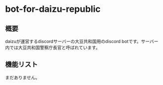 # bot-for-daizu-republic
## 概要
daizuが運営するdiscordサーバーの大豆共和国用のdiscord botです。サーバー内では大豆共和国警察庁長官と呼ばれています。
## 機能リスト
まだありません。
